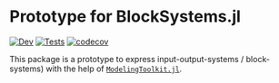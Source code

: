 # Prototype for BlockSystems.jl
<!-- [![Stable](https://img.shields.io/badge/docs-stable-blue.svg)](https://hexaeder.github.io/IOSystems_prototype/stable) -->
[![Dev](https://img.shields.io/badge/docs-dev-blue.svg)](https://hexaeder.github.io/IOSystems_prototype/dev)
[![Tests](https://github.com/hexaeder/IOSystems_prototype/workflows/Tests/badge.svg)](https://github.com/hexaeder/IOSystems_prototype/actions)
[![codecov](https://codecov.io/gh/hexaeder/IOSystems_prototype/branch/main/graph/badge.svg?token=J8NIacySeH)](https://codecov.io/gh/hexaeder/IOSystems_prototype)

This package is a prototype to express input-output-systems / block-systems) with the help of [`ModelingToolkit.jl`](https://github.com/SciML/ModelingToolkit.jl).
